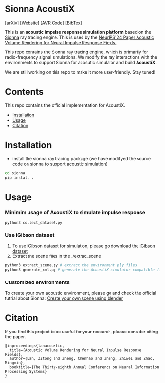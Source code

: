 # Sionna AcoustiX
[[arXiv](https://arxiv.org/abs/2411.06307)] [[Website](https://zitonglan.github.io/project/avr/avr.html)] [[AVR Code](https://github.com/penn-waves-lab/AVR)] [[BibTex](#citation)] 


This is an **acoustic impulse response simulation platform** based on the [Sionna](https://github.com/NVlabs/sionna) ray tracing engine. This is used by the [NeurIPS'24 Paper Acoustic Volume Rendering for Neural Impulse Response Fields.]((https://arxiv.org/abs/2411.06307))

This repo contains the Sionna ray tracing  engine, which is primarily for radio-frequency signal simulations. We modify the ray interactions with the environments to support Sionna for acosutic simulator and build **AcoustiX**.

We are still working on this repo to make it more user-friendly. Stay tuned!

# Contents
This repo contains the official implementation for AcoustiX.
- [Installation](#installation)
- [Usage](#usage)
- [Citation](#citation)


# Installation
* install the sionna ray tracing package (we have modifyed the source code on sionna to support acoustic simulation)
```sh
cd sionna
pip install .
```


# Usage
### Minimim usage of AcoustiX to simulate impulse response
```sh
python3 collect_dataset.py
```

### Use iGibson dataset 
1. To use iGibson dataset for simulation, please go download the [iGibson dataset](https://svl.stanford.edu/igibson/)
2. Extract the scene files in the ./extrac_scene
```sh
python3 extract_scene.py # extract the environment ply files
python3 generate_xml.py # generate the AcoustiX simulator compatible files .XML
```


### Customized environments
To create your own acoustic environment, please go and check the official tutrial about Sionna: [Create your own scene using blender](https://www.youtube.com/watch?v=7xHLDxUaQ7c)



# Citation
If you find this project to be useful for your research, please consider citing the paper.
```
@inproceedings{lanacoustic,
  title={Acoustic Volume Rendering for Neural Impulse Response Fields},
  author={Lan, Zitong and Zheng, Chenhao and Zheng, Zhiwei and Zhao, Mingmin},
  booktitle={The Thirty-eighth Annual Conference on Neural Information Processing Systems}
}
```
